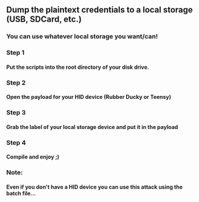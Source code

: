 ## Dump the plaintext credentials to a local storage (USB, SDCard, etc.)
### You can use whatever local storage you want/can!
### Step 1
####  Put the scripts into the root directory of your disk drive.
### Step 2
####  Open the payload for your HID device (Rubber Ducky or Teensy)
### Step 3
####  Grab the label of your local storage device and put it in the payload
### Step 4
####  Compile and enjoy ;)
### Note:
#### Even if you don't have a HID device you can use this attack using the batch file...

